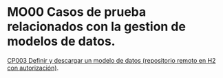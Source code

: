 # MO00 Casos de prueba relacionados con la gestion de modelos de datos.

[CP003 Definir y descargar un modelo de datos (repositorio remoto en H2 con autorización)](CP003/testVC00MO00CP003.md).
